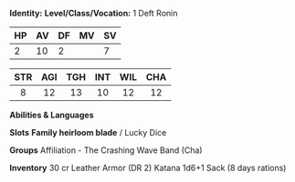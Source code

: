 **Identity:**
**Level/Class/Vocation:** 1 Deft Ronin

| HP  | AV  | DF  | MV  | SV  |
| --- | --- | --- | --- | --- |
| 2   | 10  | 2   |     | 7   |

| STR | AGI | TGH | INT | WIL | CHA |
|:---:|:---:|:---:|:---:|:---:|:---:|
|  8  | 12  | 13  | 10  | 12    |  12   |

**Abilities & Languages**

**Slots**
**Family heirloom blade** / Lucky Dice

**Groups**
Affiliation - The Crashing Wave Band (Cha)

**Inventory**
30 cr
Leather Armor (DR 2)
Katana 1d6+1
Sack (8 days rations)